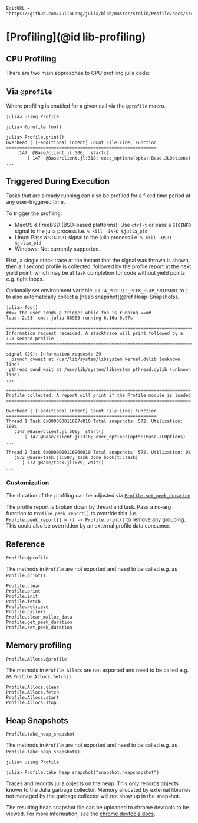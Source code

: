 ```@meta
EditURL = "https://github.com/JuliaLang/julia/blob/master/stdlib/Profile/docs/src/index.md"
```

# [Profiling](@id lib-profiling)

## CPU Profiling

There are two main approaches to CPU profiling julia code:

## Via `@profile`

Where profiling is enabled for a given call via the `@profile` macro.

```julia-repl
julia> using Profile

julia> @profile foo()

julia> Profile.print()
Overhead ╎ [+additional indent] Count File:Line; Function
=========================================================
    ╎147  @Base/client.jl:506; _start()
        ╎ 147  @Base/client.jl:318; exec_options(opts::Base.JLOptions)
...
```

## Triggered During Execution

Tasks that are already running can also be profiled for a fixed time period at any user-triggered time.

To trigger the profiling:
- MacOS & FreeBSD (BSD-based platforms): Use `ctrl-t` or pass a `SIGINFO` signal to the julia process i.e. `% kill -INFO $julia_pid`
- Linux: Pass a `SIGUSR1` signal to the julia process i.e. `% kill -USR1 $julia_pid`
- Windows: Not currently supported.

First, a single stack trace at the instant that the signal was thrown is shown, then a 1 second profile is collected,
followed by the profile report at the next yield point, which may be at task completion for code without yield points
e.g. tight loops.

Optionally set environment variable `JULIA_PROFILE_PEEK_HEAP_SNAPSHOT` to `1` to also automatically collect a
[heap snapshot](@ref Heap-Snapshots).

```julia-repl
julia> foo()
##== the user sends a trigger while foo is running ==##
load: 2.53  cmd: julia 88903 running 6.16u 0.97s

======================================================================================
Information request received. A stacktrace will print followed by a 1.0 second profile
======================================================================================

signal (29): Information request: 29
__psynch_cvwait at /usr/lib/system/libsystem_kernel.dylib (unknown line)
_pthread_cond_wait at /usr/lib/system/libsystem_pthread.dylib (unknown line)
...

======================================================================
Profile collected. A report will print if the Profile module is loaded
======================================================================

Overhead ╎ [+additional indent] Count File:Line; Function
=========================================================
Thread 1 Task 0x000000011687c010 Total snapshots: 572. Utilization: 100%
   ╎147 @Base/client.jl:506; _start()
       ╎ 147 @Base/client.jl:318; exec_options(opts::Base.JLOptions)
...

Thread 2 Task 0x0000000116960010 Total snapshots: 572. Utilization: 0%
   ╎572 @Base/task.jl:587; task_done_hook(t::Task)
      ╎ 572 @Base/task.jl:879; wait()
...
```

### Customization

The duration of the profiling can be adjusted via [`Profile.set_peek_duration`](@ref)

The profile report is broken down by thread and task. Pass a no-arg function to `Profile.peek_report[]` to override this.
i.e. `Profile.peek_report[] = () -> Profile.print()` to remove any grouping. This could also be overridden by an external
profile data consumer.

## Reference

```@docs
Profile.@profile
```

The methods in `Profile` are not exported and need to be called e.g. as `Profile.print()`.

```@docs
Profile.clear
Profile.print
Profile.init
Profile.fetch
Profile.retrieve
Profile.callers
Profile.clear_malloc_data
Profile.get_peek_duration
Profile.set_peek_duration
```

## Memory profiling

```@docs
Profile.Allocs.@profile
```

The methods in `Profile.Allocs` are not exported and need to be called e.g. as `Profile.Allocs.fetch()`.

```@docs
Profile.Allocs.clear
Profile.Allocs.fetch
Profile.Allocs.start
Profile.Allocs.stop
```

## Heap Snapshots

```@docs
Profile.take_heap_snapshot
```

The methods in `Profile` are not exported and need to be called e.g. as `Profile.take_heap_snapshot()`.

```julia-repl
julia> using Profile

julia> Profile.take_heap_snapshot("snapshot.heapsnapshot")
```

Traces and records julia objects on the heap. This only records objects known to the Julia
garbage collector. Memory allocated by external libraries not managed by the garbage
collector will not show up in the snapshot.

The resulting heap snapshot file can be uploaded to chrome devtools to be viewed.
For more information, see the [chrome devtools docs](https://developer.chrome.com/docs/devtools/memory-problems/heap-snapshots/#view_snapshots).
